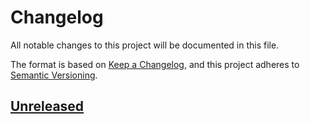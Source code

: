 # Changelog

All notable changes to this project will be documented in this file.

The format is based on [Keep a Changelog](https://keepachangelog.com/en/1.0.0/),
and this project adheres to
[Semantic Versioning](https://semver.org/spec/v2.0.0.html).

## [Unreleased]

[Unreleased]: https://github.com/grisp/grisp/compare/6b59d16383b3e5154ef839bcf5c77a6b770aada5...HEAD